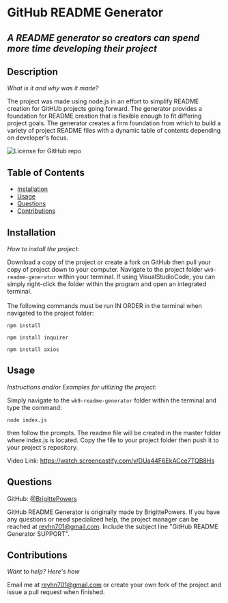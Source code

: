 # GitHub README Generator
  ## *A README generator so creators can spend more time developing their project*
  ## Description
  *What is it and why was it made?*

  The project was made using node.js in an effort to simplify README creation for GitHUb projects going forward. The generator provides a foundation for README creation that is flexible enough to fit differing project goals. The generator creates a firm foundation from which to build a variety of project README files with a dynamic table of contents depending on developer's focus. 

  ![License for GitHub repo](https://img.shields.io/github/license/BrigittePowers/wk9-readme-generator)
  ## Table of Contents
  * [Installation](#installation)
  * [Usage](#usage)
  * [Questions](#questions)
  * [Contributions](#contributions)
  ## Installation
  *How to install the project:*

  Download a copy of the project or create a fork on GitHub then pull your copy of project down to your computer. Navigate to the project folder `wk9-readme-generator` within your terminal. If using VisualStudioCode, you can simply right-click the folder within the program and open an integrated terminal.
  <br>
  <br>
  The following commands must be run IN ORDER in the terminal when navigated to the project folder:

  `npm install`

  `npm install inquirer`

  `npm install axios`

  
  ## Usage
  *Instructions and/or Examples for utilizing the project:*

  
  Simply navigate to the `wk9-readme-generator` folder within the terminal and type the command: 
  
  `node index.js` 
  
  then follow the prompts. The readme file will be created in the master folder where index.js is located. Copy the file to your project folder then push it to your project's repository. 

  Video Link: https://watch.screencastify.com/v/DUa44F6EkACce7TQB8Hs
  
  ## Questions

  GitHub: [@BrigittePowers](https://api.github.com/users/BrigittePowers)

  GitHub README Generator is originally made by BrigittePowers. 
  If you have any questions or need specialized help, the project manager 
  can be reached at reyhn701@gmail.com. 
  Include the subject line "GitHub README Generator SUPPORT".
  
  ## Contributions
  *Want to help? Here's how*

  Email me at reyhn701@gmail.com or create your own fork of the project and issue a pull request when finished.
  